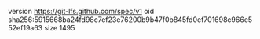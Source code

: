 version https://git-lfs.github.com/spec/v1
oid sha256:5915668ba24fd98c7ef23e76200b9b47f0b845fd0ef701698c966e552ef19a63
size 1495
